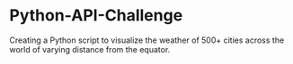 # Python-API-Challenge
Creating a Python script to visualize the weather of 500+ cities across the world of varying distance from the equator. 
